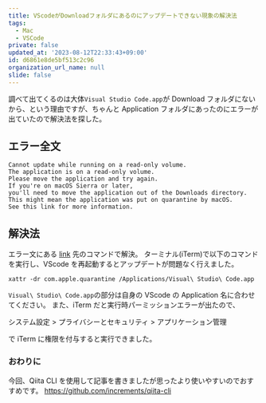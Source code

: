 ```yaml
---
title: VScodeがDownloadフォルダにあるのにアップデートできない現象の解決法
tags:
  - Mac
  - VSCode
private: false
updated_at: '2023-08-12T22:33:43+09:00'
id: d6861e8de5bf513c2c96
organization_url_name: null
slide: false
---
```


調べて出てくるのは大体`Visual Studio Code.app`が Download フォルダにないから、という理由ですが、ちゃんと Application フォルダにあったのにエラーが出ていたので解決法を探した。

## エラー全文

```:error
Cannot update while running on a read-only volume.
The application is on a read-only volume.
Please move the application and try again.
If you're on macOS Sierra or later,
you'll need to move the application out of the Downloads directory.
This might mean the application was put on quarantine by macOS.
See this link for more information.
```

## 解決法

エラー文にある [link](https://github.com/microsoft/vscode/issues/7426#issuecomment-425093469) 先のコマンドで解決。
ターミナル(iTerm)で以下のコマンドを実行し、VScode を再起動するとアップデートが問題なく行えました。

```:zsh
xattr -dr com.apple.quarantine /Applications/Visual\ Studio\ Code.app
```

`Visual\ Studio\ Code.app`の部分は自身の VScode の Application 名に合わせてください。
また、iTerm だと実行時パーミッションエラーが出たので、

システム設定 > プライバシーとセキュリティ > アプリケーション管理

で iTerm に権限を付与すると実行できました。

### おわりに

今回、Qiita CLI を使用して記事を書きましたが思ったより使いやすいのでおすすめです。
https://github.com/increments/qiita-cli
